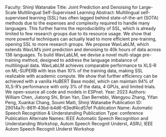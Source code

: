 Faculty: Shinji Watanabe
Title: Joint Prediction and Denoising for Large-Scale Multilingual Self-Supervised Learning
Abstract: Multilingual self-supervised learning (SSL) has often lagged behind state-of-the-art (SOTA) methods due to the expenses and complexity required to handle many languages. This further harms the reproducibility of SSL, which is already limited to few research groups due to its resource usage. We show that more powerful techniques can actually lead to more efficient pre-training, opening SSL to more research groups. We propose WavLabLM, which extends WavLM’s joint prediction and denoising to 40k hours of data across 136 languages. To build WavLabLM, we devise a novel multi-stage pre-training method, designed to address the language imbalance of multilingual data. WavLabLM achieves comparable performance to XLS-R on ML-SUPERB with less than $10 \%$ of the training data, making SSL realizable with academic compute. We show that further efficiency can be achieved with a vanilla HuBERT Base model, which can maintain $94 \%$ of XLS-R’s performance with only $3 \%$ of the data, 4 GPUs, and limited trials. We open-source all code and models in ESPnet.
Year: 2023
Authors: William Chen, Jiatong Shi, Brian Yan, Dan Berrebbi, Wangyou Zhang, Yifan Peng, Xuankai Chang, Soumi Maiti, Shinji Watanabe
Publication ID: 29014a7c-861f-43bd-b4d6-63edf4cd57ef
Publication Name: Automatic Speech Recognition & Understanding
Publication Type: conference
Publication Alternate Names: IEEE Automatic Speech Recognition and Understanding Workshop, Autom Speech Recognit  Underst, ASRU, IEEE Autom Speech Recognit Underst Workshop
